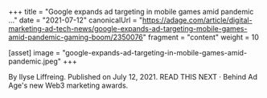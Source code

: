+++
title = "Google expands ad targeting in mobile games amid pandemic ..."
date = "2021-07-12"
canonicalUrl = "https://adage.com/article/digital-marketing-ad-tech-news/google-expands-ad-targeting-mobile-games-amid-pandemic-gaming-boom/2350076"
fragment = "content"
weight = 10

[asset]
    image = "google-expands-ad-targeting-in-mobile-games-amid-pandemic.jpeg"
+++

By Ilyse Liffreing. Published on July 12, 2021. READ THIS NEXT · Behind Ad 
Age's new Web3 marketing awards.
